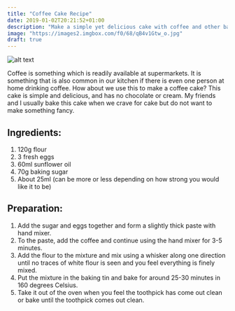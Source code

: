 ```yaml
---
title: "Coffee Cake Recipe"
date: 2019-01-02T20:21:52+01:00
description: "Make a simple yet delicious cake with coffee and other basic ingredients easily available with this coffee cake recipe."
image: "https://images2.imgbox.com/f0/68/qB4v1Gtw_o.jpg"
draft: true
---
```


![alt text](https://images2.imgbox.com/15/43/LJWsiSjY_o.jpg "Coffee Cake")

Coffee is something which is readily available at supermarkets. It is something that is also common in our kitchen if there is even one person at home drinking coffee. How about we use this to make a coffee cake? This cake is simple and delicious, and has no chocolate or cream. My friends and I usually bake this cake when we crave for cake but do not want to make something fancy.

## Ingredients:

1. 120g flour
2. 3 fresh eggs
3. 60ml sunflower oil
4. 70g baking sugar
5. About 25ml (can be more or less depending on how strong you would like it to be)

## Preparation:

1. Add the sugar and eggs together and form a slightly thick paste with hand mixer.
2. To the paste, add the coffee and continue using the hand mixer for 3-5 minutes.
3. Add the flour to the mixture and mix using a whisker along one direction until no traces of white flour is seen and you feel everything is finely mixed.
4. Put the mixture in the baking tin and bake for around 25-30 minutes in 160 degrees Celsius. 
5. Take it out of the oven when you feel the toothpick has come out clean or bake until the toothpick comes out clean.